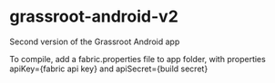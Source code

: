 # grassroot-android-v2
Second version of the Grassroot Android app

To compile, add a fabric.properties file to app folder, with properties apiKey={fabric api key} and apiSecret={build secret}
